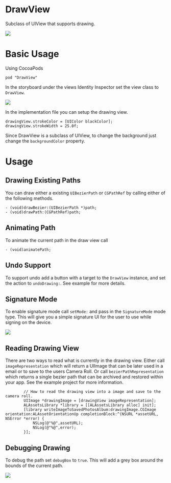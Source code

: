 # DrawView
Subclass of UIView that supports drawing.

![](readmeassets/screen_shot_3.png)

# Basic Usage
Using CocoaPods

	pod "DrawView"

In the storyboard under the views Identity Inspector set the view class to ```DrawView```. 

![](readmeassets/screen_shot_1.png)

In the implementation file you can setup the drawing view. 

	drawingView.strokeColor = [UIColor blackColor];
	drawingView.strokeWidth = 25.0f;
	
Since DrawView is a subclass of UIView, to change the background just change the ```backgroundColor``` property.

# Usage
## Drawing Existing Paths
You can draw either a existing ```UIBezierPath``` or ```CGPathRef``` by calling either of the following methods.

	- (void)drawBezier:(UIBezierPath *)path;
	- (void)drawPath:(CGPathRef)path;

## Animating Path
To animate the current path in the draw view call
	
	- (void)animatePath;

## Undo Support
To support undo add a button with a target to the ```DrawView``` instance, and set the action to ```undoDrawing:```. See example for more details.

## Signature Mode
To enable signature mode call ```setMode:``` and pass in the ```SignatureMode``` mode type. This will give you a simple signature UI for the user to use while signing on the device.

![](readmeassets/screen_shot_4.png)

## Reading Drawing View
There are two ways to read what is currently in the drawing view. Either call ```imageRepresentation``` which will return a UIImage that can be later used in a email or to save to the users Camera Roll. Or call ```bezierPathRepresentation``` which returns a single bezier path that can be archived and restored within your app. See the example project for more information.

			// How to read the drawing view into a image and save to the camera roll.
            UIImage *drawingImage = [drawingView imageRepresentation];
            ALAssetsLibrary *library = [[ALAssetsLibrary alloc] init];
            [library writeImageToSavedPhotosAlbum:drawingImage.CGImage orientation:ALAssetOrientationUp completionBlock:^(NSURL *assetURL, NSError *error) {
                NSLog(@"%@",assetURL);
                NSLog(@"%@",error);
            }];

## Debugging Drawing
To debug the path set ```debugBox``` to ```true```. This will add a grey box around the bounds of the current path.

![](readmeassets/screen_shot_2.png)